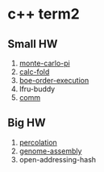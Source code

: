 # c++ term2

## Small HW
1) [monte-carlo-pi](monte-carlo-pi)
2) [calc-fold](calc-fold)
3) [boe-order-execution](boe-order-execution)
4) lfru-buddy
5) [comm](comm)
## Big HW
1) [percolation](percolation)
2) [genome-assembly](genome-assembly)
3) open-addressing-hash 
